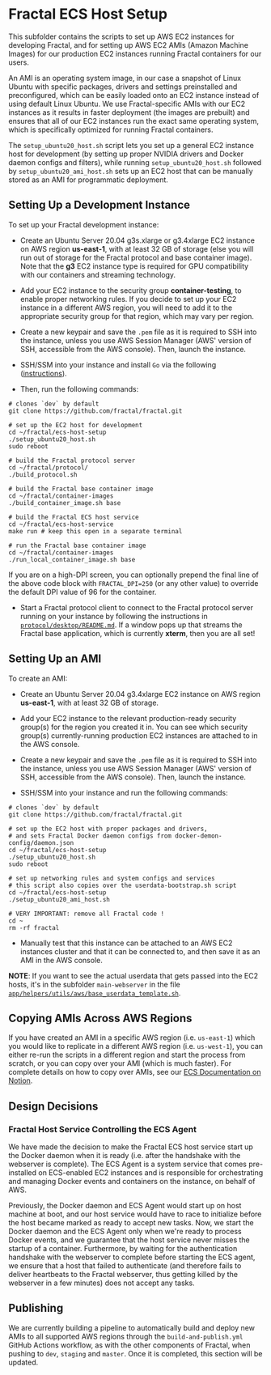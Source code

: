 # Fractal ECS Host Setup

This subfolder contains the scripts to set up AWS EC2 instances for developing Fractal, and for setting up AWS EC2 AMIs (Amazon Machine Images) for our production EC2 instances running Fractal containers for our users.

An AMI is an operating system image, in our case a snapshot of Linux Ubuntu with specific packages, drivers and settings preinstalled and preconfigured, which can be easily loaded onto an EC2 instance instead of using default Linux Ubuntu. We use Fractal-specific AMIs with our EC2 instances as it results in faster deployment (the images are prebuilt) and ensures that all of our EC2 instances run the exact same operating system, which is specifically optimized for running Fractal containers.

The `setup_ubuntu20_host.sh` script lets you set up a general EC2 instance host for development (by setting up proper NVIDIA drivers and Docker daemon configs and filters), while running `setup_ubuntu20_host.sh` followed by `setup_ubuntu20_ami_host.sh` sets up an EC2 host that can be manually stored as an AMI for programmatic deployment.

## Setting Up a Development Instance

To set up your Fractal development instance:

- Create an Ubuntu Server 20.04 g3s.xlarge or g3.4xlarge EC2 instance on AWS region **us-east-1**, with at least 32 GB of storage (else you will run out of storage for the Fractal protocol and base container image). Note that the **g3** EC2 instance type is required for GPU compatibility with our containers and streaming technology.

- Add your EC2 instance to the security group **container-testing**, to enable proper networking rules. If you decide to set up your EC2 instance in a different AWS region, you will need to add it to the appropriate security group for that region, which may vary per region.

- Create a new keypair and save the `.pem` file as it is required to SSH into the instance, unless you use AWS Session Manager (AWS' version of SSH, accessible from the AWS console). Then, launch the instance.

- SSH/SSM into your instance and install `Go` via the following ([instructions](https://linuxize.com/post/how-to-install-go-on-ubuntu-20-04/)).

- Then, run the following commands:

```
# clones `dev` by default
git clone https://github.com/fractal/fractal.git

# set up the EC2 host for development
cd ~/fractal/ecs-host-setup
./setup_ubuntu20_host.sh
sudo reboot

# build the Fractal protocol server
cd ~/fractal/protocol/
./build_protocol.sh

# build the Fractal base container image
cd ~/fractal/container-images
./build_container_image.sh base

# build the Fractal ECS host service
cd ~/fractal/ecs-host-service
make run # keep this open in a separate terminal

# run the Fractal base container image
cd ~/fractal/container-images
./run_local_container_image.sh base
```

If you are on a high-DPI screen, you can optionally prepend the final line of the above code block with `FRACTAL_DPI=250` (or any other value) to override the default DPI value of 96 for the container.

- Start a Fractal protocol client to connect to the Fractal protocol server running on your instance by following the instructions in [`protocol/desktop/README.md`](https://github.com/fractal/fractal/blob/dev/protocol/desktop/README.md). If a window pops up that streams the Fractal base application, which is currently **xterm**, then you are all set!

## Setting Up an AMI

To create an AMI:

- Create an Ubuntu Server 20.04 g3.4xlarge EC2 instance on AWS region **us-east-1**, with at least 32 GB of storage.

- Add your EC2 instance to the relevant production-ready security group(s) for the region you created it in. You can see which security group(s) currently-running production EC2 instances are attached to in the AWS console.

- Create a new keypair and save the `.pem` file as it is required to SSH into the instance, unless you use AWS Session Manager (AWS' version of SSH, accessible from the AWS console). Then, launch the instance.

- SSH/SSM into your instance and run the following commands:

```
# clones `dev` by default
git clone https://github.com/fractal/fractal.git

# set up the EC2 host with proper packages and drivers,
# and sets Fractal Docker daemon configs from docker-demon-config/daemon.json
cd ~/fractal/ecs-host-setup
./setup_ubuntu20_host.sh
sudo reboot

# set up networking rules and system configs and services
# this script also copies over the userdata-bootstrap.sh script
cd ~/fractal/ecs-host-setup
./setup_ubuntu20_ami_host.sh

# VERY IMPORTANT: remove all Fractal code !
cd ~
rm -rf fractal
```

- Manually test that this instance can be attached to an AWS EC2 instances cluster and that it can be connected to, and then save it as an AMI in the AWS console. 

**NOTE**: If you want to see the actual userdata that gets passed into the EC2 hosts, it's in the subfolder `main-webserver` in the file [`app/helpers/utils/aws/base_userdata_template.sh`](https://github.com/fractal/fractal/blob/dev/main-webserver/app/helpers/utils/aws/base_userdata_template.sh).

## Copying AMIs Across AWS Regions

If you have created an AMI in a specific AWS region (i.e. `us-east-1`) which you would like to replicate in a different AWS region (i.e. `us-west-1`), you can either re-run the scripts in a different region and start the process from scratch, or you can copy over your AMI (which is much faster). For complete details on how to copy over AMIs, see our [ECS Documentation on Notion](https://www.notion.so/tryfractal/4d91593ea0e0438b8bdb14c25c219d55?v=0c3983cf062d4c3d96ac2a65eb31761b&p=ca4fdec782894072a6dd63f32b494e1d).

## Design Decisions

### Fractal Host Service Controlling the ECS Agent

We have made the decision to make the Fractal ECS host service start up the Docker daemon when it is ready (i.e. after the handshake with the webserver is complete). The ECS Agent is a system service that comes pre-installed on ECS-enabled EC2 instances and is responsible for orchestrating and managing Docker events and containers on the instance, on behalf of AWS.

Previously, the Docker daemon and ECS Agent would start up on host machine at boot, and our host service would have to race to initialize before the host became marked as ready to accept new tasks. Now, we start the Docker daemon and the ECS Agent only when we're ready to process Docker events, and we guarantee that the host service never misses the startup of a container. Furthermore, by waiting for the authentication handshake with the webserver to complete before starting the ECS agent, we ensure that a host that failed to authenticate (and therefore fails to deliver heartbeats to the Fractal webserver, thus getting killed by the webserver in a few minutes) does not accept any tasks.

## Publishing

We are currently building a pipeline to automatically build and deploy new AMIs to all supported AWS regions through the `build-and-publish.yml` GitHub Actions workflow, as with the other components of Fractal, when pushing to `dev`, `staging` and `master`. Once it is completed, this section will be updated.
